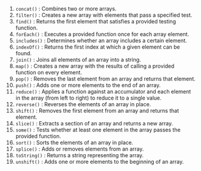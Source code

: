 1. `concat()` : Combines two or more arrays.
2. `filter()` : Creates a new array with elements that pass a specified test.
3. `find()` : Returns the first element that satisfies a provided testing function.
4. `forEach()` : Executes a provided function once for each array element.
5. `includes()` : Determines whether an array includes a certain element.
6. `indexOf()` : Returns the first index at which a given element can be found.
7. `join()` : Joins all elements of an array into a string.
8. `map()` : Creates a new array with the results of calling a provided function on every element.
9. `pop()` : Removes the last element from an array and returns that element.
10. `push()` : Adds one or more elements to the end of an array.
11. `reduce()` : Applies a function against an accumulator and each element in the array (from left to right) to reduce it to a single value.
12. `reverse()` : Reverses the elements of an array in place.
13. `shift()` : Removes the first element from an array and returns that element.
14. `slice()` : Extracts a section of an array and returns a new array.
15. `some()` : Tests whether at least one element in the array passes the provided function.
16. `sort()` : Sorts the elements of an array in place.
17. `splice()` : Adds or removes elements from an array.
18. `toString()` : Returns a string representing the array.
19. `unshift()` : Adds one or more elements to the beginning of an array.
